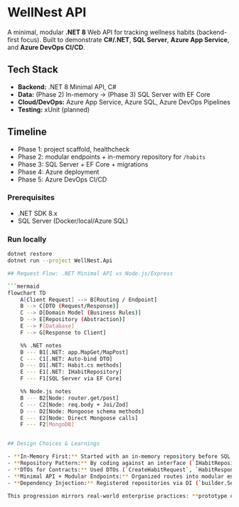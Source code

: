 # WellNest API

A minimal, modular **.NET 8** Web API for tracking wellness habits (backend-first focus).
Built to demonstrate **C#/.NET**, **SQL Server**, **Azure App Service**, and **Azure DevOps CI/CD**.

## Tech Stack
- **Backend:** .NET 8 Minimal API, C#
- **Data:** (Phase 2) In-memory → (Phase 3) SQL Server with EF Core
- **Cloud/DevOps:** Azure App Service, Azure SQL, Azure DevOps Pipelines
- **Testing:** xUnit (planned)

## Timeline
- Phase 1: project scaffold, healthcheck
- Phase 2: modular endpoints + in-memory repository for `/habits`
- Phase 3: SQL Server + EF Core + migrations
- Phase 4: Azure deployment
- Phase 5: Azure DevOps CI/CD

### Prerequisites
- .NET SDK 8.x
- SQL Server (Docker/local/Azure SQL)

### Run locally
```bash
dotnet restore
dotnet run --project WellNest.Api

## Request Flow: .NET Minimal API vs Node.js/Express

```mermaid
flowchart TD
    A[Client Request] --> B[Routing / Endpoint]
    B --> C[DTO (Request/Response)]
    C --> D[Domain Model (Business Rules)]
    D --> E[Repository (Abstraction)]
    E --> F[Database]
    F --> G[Response to Client]

    %% .NET notes
    B --- B1[.NET: app.MapGet/MapPost]
    C --- C1[.NET: Auto-bind DTO]
    D --- D1[.NET: Habit.cs methods]
    E --- E1[.NET: IHabitRepository]
    F --- F1[SQL Server via EF Core]

    %% Node.js notes
    B --- B2[Node: router.get/post]
    C --- C2[Node: req.body + Joi/Zod]
    D --- D2[Node: Mongoose schema methods]
    E --- E2[Node: Direct Mongoose calls]
    F --- F2[MongoDB]


## Design Choices & Learnings

- **In-Memory First:** Started with an in-memory repository before SQL Server. This allowed me to validate routes, DTOs, and business rules quickly, without the overhead of database setup. Later I can swap the implementation to SQL Server by keeping the same `IHabitRepository` contract.
- **Repository Pattern:** By coding against an interface (`IHabitRepository`), my endpoints don’t depend on *where* the data comes from. This separation makes testing easier and storage replaceable.
- **DTOs for Contracts:** Used DTOs (`CreateHabitRequest`, `HabitResponse`) to separate internal models from external API contracts. This prevents leaking internal details and keeps the API stable even if domain logic changes.
- **Minimal API + Modular Endpoints:** Organized routes into modular endpoint groups (`MapHabitEndpoints`) for scalability and maintainability, instead of dumping everything inside `Program.cs`.
- **Dependency Injection:** Registered repositories via DI (`builder.Services.AddSingleton`) so implementations can be swapped easily (in-memory now, SQL Server later).

This progression mirrors real-world enterprise practices: **prototype quickly → validate → add persistence → scale → productionize.**
